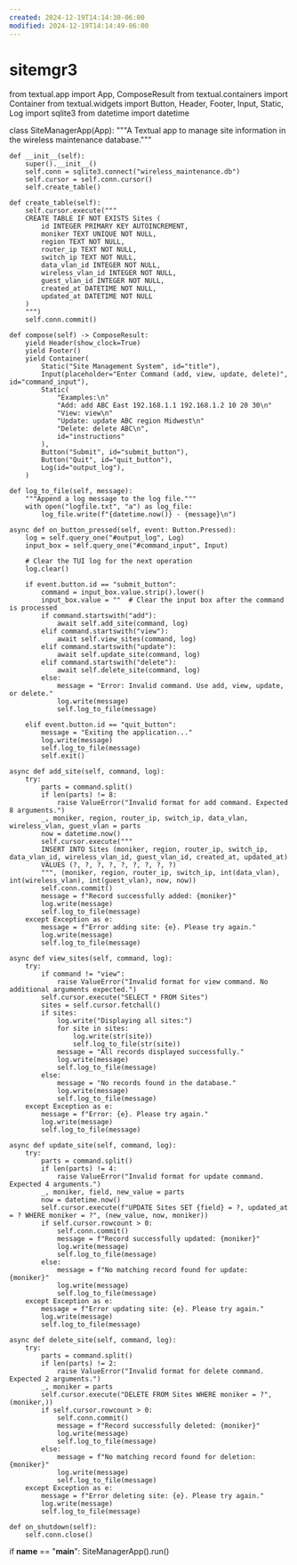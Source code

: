 ```yaml
---
created: 2024-12-19T14:14:30-06:00
modified: 2024-12-19T14:14:49-06:00
---
```


# sitemgr3

from textual.app import App, ComposeResult
from textual.containers import Container
from textual.widgets import Button, Header, Footer, Input, Static, Log
import sqlite3
from datetime import datetime


class SiteManagerApp(App):
    """A Textual app to manage site information in the wireless maintenance database."""

    def __init__(self):
        super().__init__()
        self.conn = sqlite3.connect("wireless_maintenance.db")
        self.cursor = self.conn.cursor()
        self.create_table()

    def create_table(self):
        self.cursor.execute("""
        CREATE TABLE IF NOT EXISTS Sites (
            id INTEGER PRIMARY KEY AUTOINCREMENT,
            moniker TEXT UNIQUE NOT NULL,
            region TEXT NOT NULL,
            router_ip TEXT NOT NULL,
            switch_ip TEXT NOT NULL,
            data_vlan_id INTEGER NOT NULL,
            wireless_vlan_id INTEGER NOT NULL,
            guest_vlan_id INTEGER NOT NULL,
            created_at DATETIME NOT NULL,
            updated_at DATETIME NOT NULL
        )
        """)
        self.conn.commit()

    def compose(self) -> ComposeResult:
        yield Header(show_clock=True)
        yield Footer()
        yield Container(
            Static("Site Management System", id="title"),
            Input(placeholder="Enter Command (add, view, update, delete)", id="command_input"),
            Static(
                "Examples:\n"
                "Add: add ABC East 192.168.1.1 192.168.1.2 10 20 30\n"
                "View: view\n"
                "Update: update ABC region Midwest\n"
                "Delete: delete ABC\n",
                id="instructions"
            ),
            Button("Submit", id="submit_button"),
            Button("Quit", id="quit_button"),
            Log(id="output_log"),
        )

    def log_to_file(self, message):
        """Append a log message to the log file."""
        with open("logfile.txt", "a") as log_file:
            log_file.write(f"{datetime.now()} - {message}\n")

    async def on_button_pressed(self, event: Button.Pressed):
        log = self.query_one("#output_log", Log)
        input_box = self.query_one("#command_input", Input)

        # Clear the TUI log for the next operation
        log.clear()

        if event.button.id == "submit_button":
            command = input_box.value.strip().lower()
            input_box.value = ""  # Clear the input box after the command is processed
            if command.startswith("add"):
                await self.add_site(command, log)
            elif command.startswith("view"):
                await self.view_sites(command, log)
            elif command.startswith("update"):
                await self.update_site(command, log)
            elif command.startswith("delete"):
                await self.delete_site(command, log)
            else:
                message = "Error: Invalid command. Use add, view, update, or delete."
                log.write(message)
                self.log_to_file(message)
        
        elif event.button.id == "quit_button":
            message = "Exiting the application..."
            log.write(message)
            self.log_to_file(message)
            self.exit()

    async def add_site(self, command, log):
        try:
            parts = command.split()
            if len(parts) != 8:
                raise ValueError("Invalid format for add command. Expected 8 arguments.")
            _, moniker, region, router_ip, switch_ip, data_vlan, wireless_vlan, guest_vlan = parts
            now = datetime.now()
            self.cursor.execute("""
            INSERT INTO Sites (moniker, region, router_ip, switch_ip, data_vlan_id, wireless_vlan_id, guest_vlan_id, created_at, updated_at)
            VALUES (?, ?, ?, ?, ?, ?, ?, ?, ?)
            """, (moniker, region, router_ip, switch_ip, int(data_vlan), int(wireless_vlan), int(guest_vlan), now, now))
            self.conn.commit()
            message = f"Record successfully added: {moniker}"
            log.write(message)
            self.log_to_file(message)
        except Exception as e:
            message = f"Error adding site: {e}. Please try again."
            log.write(message)
            self.log_to_file(message)

    async def view_sites(self, command, log):
        try:
            if command != "view":
                raise ValueError("Invalid format for view command. No additional arguments expected.")
            self.cursor.execute("SELECT * FROM Sites")
            sites = self.cursor.fetchall()
            if sites:
                log.write("Displaying all sites:")
                for site in sites:
                    log.write(str(site))
                    self.log_to_file(str(site))
                message = "All records displayed successfully."
                log.write(message)
                self.log_to_file(message)
            else:
                message = "No records found in the database."
                log.write(message)
                self.log_to_file(message)
        except Exception as e:
            message = f"Error: {e}. Please try again."
            log.write(message)
            self.log_to_file(message)

    async def update_site(self, command, log):
        try:
            parts = command.split()
            if len(parts) != 4:
                raise ValueError("Invalid format for update command. Expected 4 arguments.")
            _, moniker, field, new_value = parts
            now = datetime.now()
            self.cursor.execute(f"UPDATE Sites SET {field} = ?, updated_at = ? WHERE moniker = ?", (new_value, now, moniker))
            if self.cursor.rowcount > 0:
                self.conn.commit()
                message = f"Record successfully updated: {moniker}"
                log.write(message)
                self.log_to_file(message)
            else:
                message = f"No matching record found for update: {moniker}"
                log.write(message)
                self.log_to_file(message)
        except Exception as e:
            message = f"Error updating site: {e}. Please try again."
            log.write(message)
            self.log_to_file(message)

    async def delete_site(self, command, log):
        try:
            parts = command.split()
            if len(parts) != 2:
                raise ValueError("Invalid format for delete command. Expected 2 arguments.")
            _, moniker = parts
            self.cursor.execute("DELETE FROM Sites WHERE moniker = ?", (moniker,))
            if self.cursor.rowcount > 0:
                self.conn.commit()
                message = f"Record successfully deleted: {moniker}"
                log.write(message)
                self.log_to_file(message)
            else:
                message = f"No matching record found for deletion: {moniker}"
                log.write(message)
                self.log_to_file(message)
        except Exception as e:
            message = f"Error deleting site: {e}. Please try again."
            log.write(message)
            self.log_to_file(message)

    def on_shutdown(self):
        self.conn.close()


if __name__ == "__main__":
    SiteManagerApp().run()
